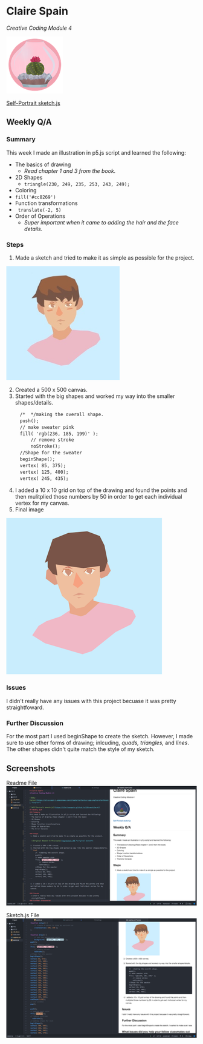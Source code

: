 # Claire Spain
*Creative Coding Module 4*

![Baby Cactus](img/cactus_logo_04.png)

[ Self-Portrait sketch.js](https://clarissaspain.github.io/120-work/hw-4/)
## Weekly Q/A
### Summary
This week I made an illustration in p5.js script and learned the following:
- The basics of drawing
  - *Read chapter 1 and 3 from the book.*
- 2D Shapes
  - ```triangle(230, 249, 235, 253, 243, 249);```
- Coloring
 - ```fill('#cc8269')```
- Function transformations
 - ``` translate(-2, 5)```
- Order of Operations
  - *Super important when it came to adding the hair and the face details.*

### Steps
 1. Made a sketch and tried to make it as simple as possible for the project.

  ![Original Sketch in Procreate](img/sketch.JPG "original sketch")

 2. Created a 500 x 500 canvas.
 3. Started with the big shapes and worked my way into the smaller shapes/details.
 ```html
      /*  */making the overall shape.
      push();
      // make sweater pink
      fill( 'rgb(236, 185, 199)' );
          // remove stroke
          noStroke();
      //Shape for the sweater
      beginShape();
      vertex( 85, 375);
      vertex( 125, 400);
      vertex( 245, 435);
```

 4. I added a 10 x 10 grid on top of the drawing and found the points and then mulitplied those numbers by 50 in order to get each individual vertex for my canvas.
 5. Final image

 ![Final Image](img/Final.png)

### Issues
I didn't really have any issues with this project becuase it was pretty straightfoward. 
### Further Discussion
For the most part I used beginShape to create the sketch. However, I made sure to use other forms of drawing; inlcuding, *quads, triangles,* and *lines*. The other shapes didn't quite match the style of my sketch.

## Screenshots
Readme File
![Markdown File](img/Markdown_img.png "Markdown")

Sketch.js File
![Sketch.js File](img/sketch_js_img.png "Sketch.js")
